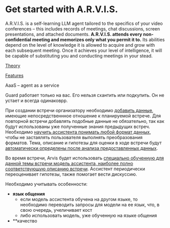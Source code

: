 # Get started with A.R.V.I.S.

A.R.V.I.S. is a self-learning LLM agent tailored to the specifics of your video conferences – this includes records of meetings, chat discussions, screen presentations, and attached documents. **A.R.V.I.S. attends every non-confidential meeting and memorizes only what you permit it to.** Its abilities depend on the level of knowledge it is allowed to acquire and grow with each subsequent meeting. Once it achieves your level of intelligence, it will be capable of substituting you and conducting meetings in your stead.

 [Theory](theory.md)

 [Features](features.md)


AaaS – agent as a service

 Guard работает только на вас. Его нельзя схантить или подкупить. Он не устает и всегда одинаковрр.


 При создании встречи организатору необходимо [добавить данные](http://localhost:5173/guide/links#add-knowledge-sources), имеющие непосредственнное отношение к планируемой встрече.
Для повторной встречи добавлять подобные данные не обязательно, так как будут использованы уже полученные знания предыдущих встреч. Необходимо [научить ассистента понимать любой формат данных](http://localhost:5173/guide/links#formatting-knowledge-sources), чтобы не застаялять пользователя выполнять преобразования форматов. Тема, описание и гипотезы для оценки в ходе встречи будут [автоматически определены после анализа предоставленных данных](http://localhost:5173/guide/links#auto-detect-meeting-topic-and-description-formulation-of-evaluation-hypotheses).

Во время встречи, Arvis будет использовать [специально обученную для данной темы встречи модель ассистента, наиболее полно соответствующую описанию встречи](http://localhost:5173/guide/links#selecting-an-agent-model-that-matches-the-topic-and-description-of-the-meeting). Ассистент периодически переоценивает гипотезы, также помогает вести дискуссию. 

Необходимо учитывать особенности:
- **язык общения** 
    - если модель ассистента обучена на другом языке, то необходимо переводить запросы для модели на ее язык, что, в свою очередь, учеличивает кост
    - либо использовать модель, уже обученную на языке общения
- **качество 



